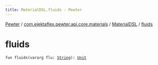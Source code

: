 ```yaml
---
title: MaterialDSL.fluids - Pewter
---
```


[Pewter](../../index.html) / [com.ejektaflex.pewter.api.core.materials](../index.html) / [MaterialDSL](index.html) / [fluids](./fluids.html)

# fluids

`fun fluids(vararg flu: `[`String`](https://kotlinlang.org/api/latest/jvm/stdlib/kotlin/-string/index.html)`): `[`Unit`](https://kotlinlang.org/api/latest/jvm/stdlib/kotlin/-unit/index.html)